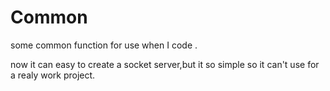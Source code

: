 # Common
 
 some common function for use when I code .
 
 now it can easy to create a socket server,but it so simple so it can't use for a realy work project.

